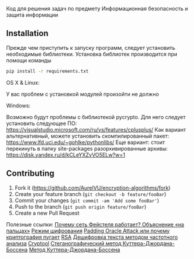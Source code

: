  Код для решения задач по предмету Информационная безопасность и защита информации

## Installation

Прежде чем приступить к запуску программ, следует установить необходимые библиотеки. Установка библиотек производится при помощи команды
```sh
pip install -r requirements.txt
```
OS X & Linux:

У вас проблем с установкой модулей произойти не должно

Windows:

Возможно будут проблемы с библиотекой pycrypto. Для него следует установить следующее ПО:
https://visualstudio.microsoft.com/ru/vs/features/cplusplus/
Как вариант альтернативный, можете установить скомпилированный пакет:
https://www.lfd.uci.edu/~gohlke/pythonlibs/
Еще вариант: стоит перекинуть в папку site-packages разорхивированные архивы:
https://disk.yandex.ru/d/kCLeYXZvVO5ELw?w=1

## Contributing

1. Fork it (<https://github.com/AurelVU/encryption-algorithms/fork>)
2. Create your feature branch (`git checkout -b feature/fooBar`)
3. Commit your changes (`git commit -am 'Add some fooBar'`)
4. Push to the branch (`git push origin feature/fooBar`)
5. Create a new Pull Request

Полезные ссылки:
[Почему сеть Фейстеля работает? Объяснение «на пальцах»](https://habr.com/ru/post/140404/)
[Режим шифрования](https://ru.wikipedia.org/wiki/%D0%A0%D0%B5%D0%B6%D0%B8%D0%BC_%D1%88%D0%B8%D1%84%D1%80%D0%BE%D0%B2%D0%B0%D0%BD%D0%B8%D1%8F)
[Padding Oracle Attack или почему криптография пугает](https://habr.com/ru/post/247527/#:~:text=CBC%2C%20%D0%B8%D0%BB%D0%B8%20%D1%80%D0%B5%D0%B6%D0%B8%D0%BC%20%D1%81%D1%86%D0%B5%D0%BF%D0%BB%D0%B5%D0%BD%D0%B8%D1%8F%20%D0%B1%D0%BB%D0%BE%D0%BA%D0%BE%D0%B2,%D0%B8%D1%81%D0%BF%D0%BE%D0%BB%D1%8C%D0%B7%D0%BE%D0%B2%D0%B0%D0%BD%D0%B8%D0%B5%D0%BC%20%D1%80%D0%B5%D0%B7%D1%83%D0%BB%D1%8C%D1%82%D0%B0%D1%82%D0%B0%20%D1%88%D0%B8%D1%84%D1%80%D0%BE%D0%B2%D0%B0%D0%BD%D0%B8%D1%8F%20%D0%BF%D1%80%D0%B5%D0%B4%D1%8B%D0%B4%D1%83%D1%89%D0%B5%D0%B3%D0%BE%20%D0%B1%D0%BB%D0%BE%D0%BA%D0%B0)
[RSA](https://ru.wikipedia.org/wiki/RSA)
[Дешифровка текста методом частотного анализа](https://habr.com/ru/post/513926/)
[Cryptool](https://www.cryptool.org/en/ct1/)
[Стеганографический метод Куттера-Джордана-Боссена](https://habr.com/ru/post/115287/)
[Метод Куттера-Джордана-Боссена](https://ru.wikipedia.org/wiki/%D0%9C%D0%B5%D1%82%D0%BE%D0%B4_%D0%9A%D1%83%D1%82%D1%82%D0%B5%D1%80%D0%B0-%D0%94%D0%B6%D0%BE%D1%80%D0%B4%D0%B0%D0%BD%D0%B0-%D0%91%D0%BE%D1%81%D1%81%D0%B5%D0%BD%D0%B0)
